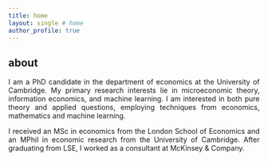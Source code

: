 ```yaml
---
title: home
layout: single # home
author_profile: true
---
```


## about

<p align="justify">I am a PhD candidate in the department of economics at the University of Cambridge.
My primary research interests lie in microeconomic theory, information economics, and machine learning. 
I am interested in both pure theory and applied questions, employing techniques from economics, mathematics and machine learning. </p>

<p align="justify"> I received an MSc in economics from the London School of Economics and an MPhil in economic research from the University of Cambridge. After graduating from LSE, I worked as a consultant at McKinsey & Company. </p>

<!--
<p> You can access my CV <a href="" target="_blank">here</a>. </p>
-->
